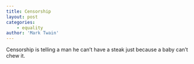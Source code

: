 ```yaml
---
title: Censorship
layout: post
categories:
    - equality
author: 'Mark Twain'
---
```


Censorship is telling a man he can’t have a steak just because a baby can’t chew it.